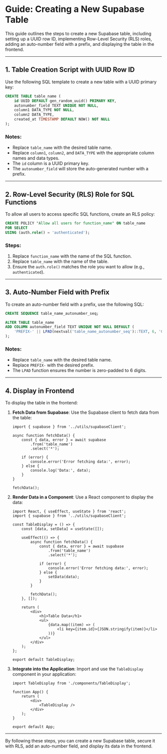 # Guide: Creating a New Supabase Table

This guide outlines the steps to create a new Supabase table, including setting up a UUID row ID, implementing Row-Level Security (RLS) roles, adding an auto-number field with a prefix, and displaying the table in the frontend.

---

## 1. Table Creation Script with UUID Row ID

Use the following SQL template to create a new table with a UUID primary key:

```sql
CREATE TABLE table_name (
    id UUID DEFAULT gen_random_uuid() PRIMARY KEY,
    autonumber_field TEXT UNIQUE NOT NULL,
    column1 DATA_TYPE NOT NULL,
    column2 DATA_TYPE,
    created_at TIMESTAMP DEFAULT NOW() NOT NULL
);
```

### Notes:
- Replace `table_name` with the desired table name.
- Replace `column1`, `column2`, and `DATA_TYPE` with the appropriate column names and data types.
- The `id` column is a UUID primary key.
- The `autonumber_field` will store the auto-generated number with a prefix.

---

## 2. Row-Level Security (RLS) Role for SQL Functions

To allow all users to access specific SQL functions, create an RLS policy:

```sql
CREATE POLICY "Allow all users for function_name" ON table_name
FOR SELECT
USING (auth.role() = 'authenticated');
```

### Steps:
1. Replace `function_name` with the name of the SQL function.
2. Replace `table_name` with the name of the table.
3. Ensure the `auth.role()` matches the role you want to allow (e.g., `authenticated`).

---

## 3. Auto-Number Field with Prefix

To create an auto-number field with a prefix, use the following SQL:

```sql
CREATE SEQUENCE table_name_autonumber_seq;

ALTER TABLE table_name
ADD COLUMN autonumber_field TEXT UNIQUE NOT NULL DEFAULT (
    'PREFIX-' || LPAD(nextval('table_name_autonumber_seq')::TEXT, 6, '0')
);
```

### Notes:
- Replace `table_name` with the desired table name.
- Replace `PREFIX-` with the desired prefix.
- The `LPAD` function ensures the number is zero-padded to 6 digits.

---

## 4. Display in Frontend

To display the table in the frontend:

1. **Fetch Data from Supabase**:
   Use the Supabase client to fetch data from the table:

   ```tsx
   import { supabase } from '../utils/supabaseClient';

   async function fetchData() {
       const { data, error } = await supabase
           .from('table_name')
           .select('*');

       if (error) {
           console.error('Error fetching data:', error);
       } else {
           console.log('Data:', data);
       }
   }

   fetchData();
   ```

2. **Render Data in a Component**:
   Use a React component to display the data:

   ```tsx
   import React, { useEffect, useState } from 'react';
   import { supabase } from '../utils/supabaseClient';

   const TableDisplay = () => {
       const [data, setData] = useState([]);

       useEffect(() => {
           async function fetchData() {
               const { data, error } = await supabase
                   .from('table_name')
                   .select('*');

               if (error) {
                   console.error('Error fetching data:', error);
               } else {
                   setData(data);
               }
           }

           fetchData();
       }, []);

       return (
           <div>
               <h1>Table Data</h1>
               <ul>
                   {data.map((item) => (
                       <li key={item.id}>{JSON.stringify(item)}</li>
                   ))}
               </ul>
           </div>
       );
   };

   export default TableDisplay;
   ```

3. **Integrate into the Application**:
   Import and use the `TableDisplay` component in your application:

   ```tsx
   import TableDisplay from './components/TableDisplay';

   function App() {
       return (
           <div>
               <TableDisplay />
           </div>
       );
   }

   export default App;
   ```

---

By following these steps, you can create a new Supabase table, secure it with RLS, add an auto-number field, and display its data in the frontend.
